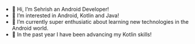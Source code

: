- 👋 Hi, I’m Sehrish an Android Developer!
- 👀 I’m interested in Android, Kotlin and Java!
- 🌱 I’m currently super enthusiatic about learning new technologies in the Android world. 
- 🌌 In the past year I have been advancing my Kotlin skills!



<!---
sehri18/sehri18 is a ✨ special ✨ repository because its `README.md` (this file) appears on your GitHub profile.
You can click the Preview link to take a look at your changes.
--->
